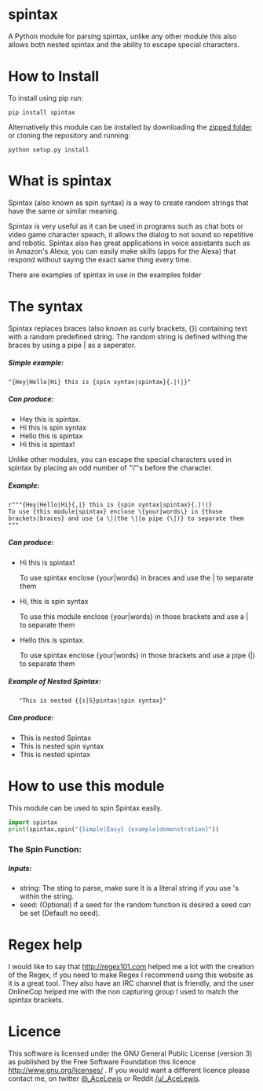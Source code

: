 # spintax
A Python module for parsing spintax, unlike any other module this also allows both nested spintax and the ability to escape special characters.

# How to Install

To install using pip run:

    pip install spintax

Alternatively this module can be installed by downloading the [zipped folder](/../../archive/master.zip) or cloning the repository and running:

    python setup.py install

# What is spintax
Spintax (also known as spin syntax) is a way to create random strings that have the same or similar meaning.

Spintax is very useful as it can be used in programs such as chat bots or video game character speach, it allows the dialog to not sound so repetitive and robotic. Spintax also has great applications in voice assistants such as in Amazon's Alexa, you can easily make skills (apps for the Alexa) that respond without saying the exact same thing every time.

There are examples of spintax in use in the examples folder

# The syntax
Spintax replaces braces (also known as curly brackets, {}) containing text with a random predefined string. The random string is defined withing the braces by using a pipe | as a seperator.

##### Simple example:

    "{Hey|Hello|Hi} this is {spin syntax|spintax}{.|!|}"

##### Can produce:
* Hey this is spintax.
* Hi this is spin syntax
* Hello this is spintax
* Hi this is spintax!

Unlike other modules, you can escape the special characters used in spintax by placing an odd number of "\\"'s before the character.

##### Example:

    r"""{Hey|Hello|Hi}{,|} this is {spin syntax|spintax}{.|!|}
    To use {this module|spintax} enclose \{your|words\} in {those brackets|braces} and use {a \||the \||a pipe (\|)} to separate them
    """

##### Can produce:

 - Hi this is spintax!

   To use spintax enclose {your|words} in braces and use the | to separate them

 - Hi, this is spin syntax

   To use this module enclose {your|words} in those brackets and use a | to separate them


 - Hello this is spintax.

   To use spintax enclose {your|words} in those brackets and use a pipe (|) to separate them

##### Example of Nested Spintax:

       "This is nested {{s|S}pintax|spin syntax}"

##### Can produce:

  - This is nested Spintax
  - This is nested spin syntax
  - This is nested spintax


# How to use this module

This module can be used to spin Spintax easily.

``` Python
import spintax
print(spintax.spin("{Simple|Easy} {example|demonstration}"))
```

### The Spin Function:

##### Inputs:

* string: The sting to parse, make sure it is a literal string if you use \'s within the string.
* seed: (Optional) if a seed for the random function is desired a seed can be set (Default no seed).

# Regex help

I would like to say that http://regex101.com helped me a lot with the creation of the Regex, if you need to make Regex I recommend using this website as it is a great tool. They also have an IRC channel that is friendly, and the user OnlineCop helped me with the non capturing group I used to match the spintax brackets.

# Licence

This software is licensed under the GNU General Public License (version 3) as published by the Free Software Foundation this licence http://www.gnu.org/licenses/ . If you would want a different licence please contact me, on twitter [@_AceLewis](https://twitter.com/@_AceLewis) or Reddit [/u/_AceLewis](https://reddit.com/u/_AceLewis).
